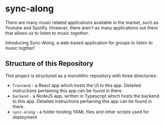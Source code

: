 # sync-along

There are many music related applications available in the market, such as Youtube and Spotify. However, there aren't as many applications out there that allows us to listen to music *together*.

Introducing Sync-Along, a web-based application for groups to listen to music togther!

## Structure of this Repository

This project is structured as a monolithic repository with three directories:

- `frontend` - a React app which hosts the UI to this app. Detailed instructions pertaining this app can be found in there.
- `backend` - a NodeJS app, written in Typescript which hosts the backend to this app. Detailed instructions pertaining this app can be found in there.
- `sync-along` - a folder hosting YAML files and other scripts used for deployment
